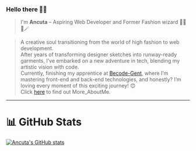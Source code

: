 ### Hello there 👋🏻

>I'm **Ancuta** – Aspiring Web Developer and Former Fashion wizard 👩‍💻 👗🪄


> A creative soul transitioning from the world of high fashion to web development.<br>
> After years of transforming designer sketches into runway-ready garments, I’ve embarked on a new adventure in tech, blending my artistic vision with code.<br>
> Currently, finishing my apprentice at [Becode-Gent](https://becode.org/), where I’m mastering front-end and back-end technologies, and honestly? I’m loving every moment of this exciting journey! 😊<br>
> Click [here](https://github.com/CostiucAncuta/More_AboutMe) to find out More_AboutMe. 
-------


# 📊 GitHub Stats
[![Ancuta's GitHub stats](https://github-readme-stats.vercel.app/api?username=CostiucAncuta&count_private=true&show_icons=true&theme=dracula&hide_rank=falase)](https://github.com/anuraghazra/github-readme-stats)




